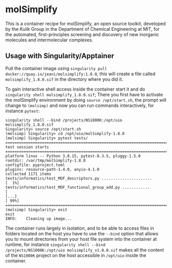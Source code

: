 # molSimplify
This is a container recipe for molSimplify, an open source toolkit, developed by the Kulik Group in the Department of Chemical Engineering at MIT, for the automated, first-principles screening and discovery of new inorganic molecules and intermolecular complexes. 

## Usage with Singularity/Apptainer

Pull the container image using `singularity pull docker://quay.io/jeani/molsimplify:1.8.0`, this will create a file called `molsimplify_1.8.0.sif` in the directory where you did it.

To gain interactive shell access inside the container start it and do `singularity shell molsimplify_1.8.0.sif`; There you first have to activate the molSimplify environment by doing `source /opt/start.sh`, the prompt will change to `(molsimp)` and now you can run commands interactively, for instance `pytest`:

```
singularity shell --bind /projects/NS1000K:/opt/uio molsimplify_1.8.0.sif
Singularity> source /opt/start.sh
(molsimp) Singularity> cd /opt/uio/molSimplify-1.8.0
(molsimp) Singularity> pytest tests/
==================================================================================================== test session starts ====================================================================================================
platform linux -- Python 3.8.15, pytest-8.3.5, pluggy-1.5.0
rootdir: /var/tmp/molSimplify-1.8.0
configfile: pyproject.toml
plugins: resource-path-1.4.0, anyio-4.1.0
collected 1171 items                                                                                                                                                                                                        
tests/informatics/test_MOF_descriptors.py ......................                                                                                                                                                      [  1%]
tests/informatics/test_MOF_functional_group_add.py ............                                                                                                                                                       [ 
[...]                                                                                                                                                                               [ 99%]
=================================================================================
(molsimp) Singularity> exit
exit
INFO:    Cleaning up image...
```

The container runs largely in isolation, and to be able to access files in folders located on the host you have to use the `--bind` option that allows you to mount directories from your host file system into the container at runtime, for instance `singularity shell --bind /projects/NS1000K:/opt/uio molsimplify_v1.8.0.sif` makes all the content of the `NS1000K` project on the host accessible in `/opt/uio` inside the container.

